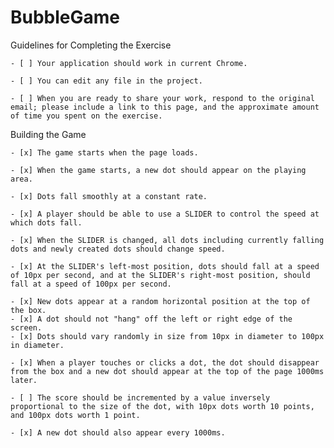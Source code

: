 # BubbleGame

Guidelines for Completing the Exercise

    - [ ] Your application should work in current Chrome.

    - [ ] You can edit any file in the project.

    - [ ] When you are ready to share your work, respond to the original email; please include a link to this page, and the approximate amount of time you spent on the exercise.

Building the Game

    - [x] The game starts when the page loads.

    - [x] When the game starts, a new dot should appear on the playing area.

    - [x] Dots fall smoothly at a constant rate.
    
    - [x] A player should be able to use a SLIDER to control the speed at which dots fall. 

    - [x] When the SLIDER is changed, all dots including currently falling dots and newly created dots should change speed.

    - [x] At the SLIDER's left-most position, dots should fall at a speed of 10px per second, and at the SLIDER's right-most position, should fall at a speed of 100px per second.

    - [x] New dots appear at a random horizontal position at the top of the box.
    - [x] A dot should not "hang" off the left or right edge of the screen.
    - [x] Dots should vary randomly in size from 10px in diameter to 100px in diameter.

    - [x] When a player touches or clicks a dot, the dot should disappear from the box and a new dot should appear at the top of the page 1000ms later.
    
    - [ ] The score should be incremented by a value inversely proportional to the size of the dot, with 10px dots worth 10 points, and 100px dots worth 1 point.

    - [x] A new dot should also appear every 1000ms.